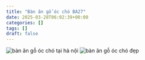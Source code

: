 ```yaml
---
title: "Bàn ăn gỗ óc chó BA27"
date: 2025-03-28T06:02:39+00:00
categories: []
tags: []
draft: false
---
```

![bàn ăn gỗ óc chó tại hà nội](/img/ban-an/ba27/ban-an-go-oc-cho-ba27-1.webp)
![bàn ăn gỗ óc chó đẹp](/img/ban-an/ba27/ban-an-go-oc-cho-ba27-2.webp)